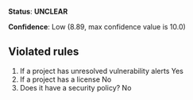 **Status**: **UNCLEAR**

**Confidence**: Low (8.89, max confidence value is 10.0)

## Violated rules

1.  If a project has unresolved vulnerability alerts Yes
1.  If a project has a license No
1.  Does it have a security policy? No
